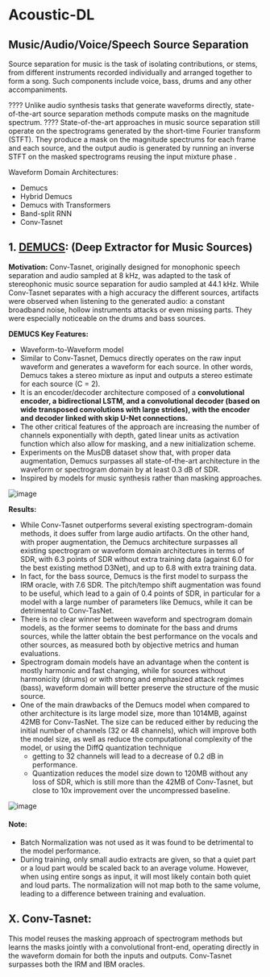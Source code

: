 # Acoustic-DL

## Music/Audio/Voice/Speech Source Separation

Source separation for music is the task of isolating contributions, or stems, from different instruments recorded individually and arranged together to form a song. Such components include voice, bass, drums and any other accompaniments.

???? Unlike audio synthesis tasks that generate waveforms directly, state-of-the-art source separation methods compute masks on the magnitude spectrum. ???? State-of-the-art approaches in music source separation still operate on the spectrograms generated by the short-time Fourier transform (STFT). They produce a mask on the magnitude spectrums for each frame and each source, and the output audio is generated by running an inverse STFT on the masked spectrograms reusing the input mixture phase .


Waveform Domain Architectures:
- Demucs
- Hybrid Demucs
- Demucs with Transformers
- Band-split RNN
- Conv-Tasnet

## 1. [DEMUCS](https://arxiv.org/abs/1911.13254): (Deep Extractor for Music Sources)

**Motivation:** Conv-Tasnet, originally designed for monophonic speech separation and audio sampled at 8 kHz, was adapted to the task of stereophonic music source separation for audio sampled at 44.1 kHz. While Conv-Tasnet separates with a high accuracy the different sources, artifacts were observed when listening to the generated audio: a constant broadband noise, hollow instruments attacks or even missing parts. They were especially noticeable on the drums and bass sources.

**DEMUCS Key Features:**
- Waveform-to-Waveform model
- Similar to Conv-Tasnet, Demucs directly operates on the raw input waveform and generates a waveform for each source. In other words, Demucs takes a stereo mixture as input and outputs a stereo estimate for each source (C = 2).
- It is an encoder/decoder architecture composed of a **convolutional encoder, a bidirectional LSTM, and a convolutional decoder (based on wide transposed convolutions with large strides), with the encoder and decoder linked with skip U-Net connections.** 
- The other critical features of the approach are increasing the number of channels exponentially with depth, gated linear units as activation function which also allow for masking, and a new initialization scheme.
- Experiments on the MusDB dataset show that, with proper data augmentation, Demucs surpasses all state-of-the-art architecture in the waveform or spectrogram domain by at least 0.3 dB of SDR. 
- Inspired by models for music synthesis rather than masking approaches.

![image](https://user-images.githubusercontent.com/129742046/230777568-c2ba40fa-d839-4300-9ba3-f3bc29eea57d.png)

**Results:**
- While Conv-Tasnet outperforms several existing spectrogram-domain methods, it does suffer from large audio artifacts. On the other hand, with proper augmentation, the Demucs architecture surpasses all existing spectrogram or waveform domain architectures in terms of SDR, with 6.3 points of SDR without extra training data (against 6.0 for the best existing method D3Net), and up to 6.8 with extra training data.
- In fact, for the bass source, Demucs is the first model to surpass the IRM oracle, with 7.6 SDR. The pitch/tempo shift augmentation was found to be useful, which lead to a gain of 0.4 points of SDR, in particular for a model with a large number of parameters like Demucs, while it can be detrimental to Conv-TasNet.
- There is no clear winner between waveform and spectrogram domain models, as the former seems to dominate for the bass and drums sources, while the latter obtain the best performance on the vocals and other sources, as measured both by objective metrics and human evaluations.
- Spectrogram domain models have an advantage when the content is mostly harmonic and fast changing, while for sources without harmonicity (drums) or with strong and emphasized attack regimes (bass), waveform domain will better preserve the structure of the music source.
- One of the main drawbacks of the Demucs model when compared to other architecture is its large model size, more than 1014MB, against 42MB for Conv-TasNet. The size can be reduced either by reducing the initial number of channels (32 or 48 channels), which will improve both the model size, as well as reduce the computational complexity of the model, or using the DiffQ quantization technique
  - getting to 32 channels will lead to a decrease of 0.2 dB in performance.
  - Quantization reduces the model size down to 120MB without any loss of SDR, which is still more than the 42MB of Conv-Tasnet, but close to 10x improvement over the uncompressed baseline.

![image](https://user-images.githubusercontent.com/129742046/230889177-6a99c439-a213-401f-bd14-f951c9959d07.png)


#### Note:
- Batch Normalization was not used as  it was found to be detrimental to the model performance.
- During training, only small audio extracts are given, so that a quiet part or a loud part would be scaled back to an average volume. However, when using entire songs as input, it will most likely contain both quiet and loud parts. The normalization will not map both to the same volume, leading to a difference between training and evaluation.




## X. Conv-Tasnet:

This model reuses the masking approach of spectrogram methods but learns the masks jointly with a convolutional front-end, operating directly in the waveform domain for both the inputs and outputs. Conv-Tasnet surpasses both the IRM and IBM oracles.
